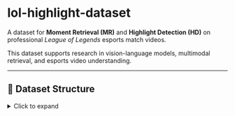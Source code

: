 # lol-highlight-dataset

A dataset for **Moment Retrieval (MR)** and **Highlight Detection (HD)** on professional *League of Legends* esports match videos.

This dataset supports research in vision-language models, multimodal retrieval, and esports video understanding.

---

## 📁 Dataset Structure

<details>
<summary>Click to expand</summary>

```text
lol-highlight-dataset/
├── Complex_query_data/
│   ├── highlight_test_release.jsonl
│   ├── highlight_train_release.jsonl
│   ├── highlight_train_release_paraphrased_openai
│   ├── highlight_val_release.jsonl
│   └── features/
│       ├── blip_aug_text_features_openai/
│       ├── blip_features/
│       ├── blip_video_features/
│       ├── clip_aug_text_features_openai/
│       ├── clip_features/
│       ├── clip_text_features/
│       ├── features_openai/
│       └── slowfast_features/
│
├── Simple_query_data/
│   ├── highlight_train_release.jsonl
│   ├── highlight_train_release_paraphrased_openai
│   ├── highlight_val_release.jsonl
│   └── features/
│       ├── blip_aug_text_features_openai/
│       ├── blip_features/
│       ├── blip_video_features/
│       ├── clip_aug_text_features_openai/
│       ├── clip_features/
│       ├── clip_text_features/
│       ├── features_openai/
│       └── slowfast_features/
│
├── pretrain_data/
│   ├── pretrain_output_final.jsonl
│   └── features/
│       ├── blip_query_features/
│       ├── blip_video_features/
│       ├── clip_features/
│       ├── clip_query_features/
│       └── slowfast_features/

</details>
```

## 📌 File Descriptions

### 🔹 `Complex_query_data/`

Contains **manually written narrative queries** that include contextual elements such as map locations, player roles, or team status. Designed for evaluating **moment retrieval** under rich semantic understanding.

### 🔹 `Simple_query_data/`

Contains **event-based highlight queries** (e.g., "caps killed perkz") for **highlight detection tasks** focused on simpler sentence forms and kill-based saliency.

### 🔹 `pretrain_data/`

Includes:
- `features/`: `.npz` files containing **pre-extracted visual features** from SlowFast、BLIP and CLIP
- `pretrain_output_final.jsonl`: Generated data used for pretraining with weak supervision

---

## 🧪 Supported Tasks

- **Moment Retrieval (MR)**  
  Input: A narrative-style query  
  Output: A timestamp span (start/end time) in the video that best matches the query

- **Highlight Detection (HD)**  
  Input: Full-match video  
  Output: Predicted highlight-worthy segments based on predefined metrics (e.g., saliency, narrative match)

---

## 📄 License

This dataset is made available **for academic research only**.  
Commercial use, redistribution, or data scraping is prohibited unless with written permission.

---

## ✉️ Citation & Contact

Maintainer: **Victor Wang**  
GitHub: [@victor-wang0125](https://github.com/victor-wang0125)

> If you use this dataset in your research, please cite the related publication or acknowledge the dataset in your work.
